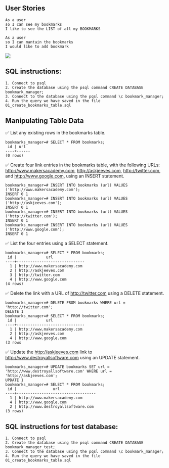 ## User Stories

```
As a user
so I can see my bookmarks
I like to see the LIST of all my BOOKMARKS
```

```
As a user
so I can mantain the bookmarks
I would like to add bookmark
```

<!-- ```
As a user
so I can mantain the bookmarks
I would like to add, delete and update a specific bookmark
```

```
As a user
so I can keep track
I would like to comment or add a description
```

```
As a user
so I can organize my bookmarks
I would like to tag my bookmarks into categories
```

```
As a user
so I can retreive specific bookmark
I would like to filter my bookmarks by TAG
```

```
As an user
I can only manage my own bookmarks
I would like to SIGN IN and SIGN OUT
``` -->

<img src="https://github.com/xavierloos/bookmark_manager/blob/master/Screenshot%202020-12-14%20at%2014.51.06.png"/>

## SQL instructions:

```
1. Connect to psql
2. Create the database using the psql command CREATE DATABASE bookmark_manager;
3. Connect to the database using the pqsl command \c bookmark_manager;
4. Run the query we have saved in the file 01_create_bookmarks_table.sql
```

## Manipulating Table Data

:white_check_mark: List any existing rows in the bookmarks table.

```
bookmarks_manager=# SELECT * FROM bookmarks;
 id | url
----+------
(0 rows)
```

:white_check_mark: Create four link entries in the bookmarks table, with the following URLs: http://www.makersacademy.com, http://askjeeves.com, http://twitter.com, and http://www.google.com, using an INSERT statement.

```
bookmarks_manager=# INSERT INTO bookmarks (url) VALUES ('http://www.makersacademy.com');
INSERT 0 1
bookmarks_manager=# INSERT INTO bookmarks (url) VALUES ('http://askjeeves.com');
INSERT 0 1
bookmarks_manager=# INSERT INTO bookmarks (url) VALUES ('http://twitter.com');
INSERT 0 1
bookmarks_manager=# INSERT INTO bookmarks (url) VALUES ('http://www.google.com');
INSERT 0 1
```

:white_check_mark: List the four entries using a SELECT statement.

```
bookmarks_manager=# SELECT * FROM bookmarks;
 id |             url
----+------------------------------
  1 | http://www.makersacademy.com
  2 | http://askjeeves.com
  3 | http://twitter.com
  4 | http://www.google.com
(4 rows)
```

:white_check_mark: Delete the link with a URL of http://twitter.com using a DELETE statement.

```
bookmarks_manager=# DELETE FROM bookmarks WHERE url = 'http://twitter.com';
DELETE 1
bookmarks_manager=# SELECT * FROM bookmarks;
 id |             url
----+------------------------------
  1 | http://www.makersacademy.com
  2 | http://askjeeves.com
  4 | http://www.google.com
(3 rows
```

:white_check_mark: Update the http://askjeeves.com link to http://www.destroyallsoftware.com using an UPDATE statement.

```
bookmarks_manager=# UPDATE bookmarks SET url = 'http://www.destroyallsoftware.com' WHERE url = 'http://askjeeves.com';
UPDATE 1
bookmarks_manager=# SELECT * FROM bookmarks;
 id |                url
----+-----------------------------------
  1 | http://www.makersacademy.com
  4 | http://www.google.com
  2 | http://www.destroyallsoftware.com
(3 rows)
```

## SQL instructions for test database:

```
1. Connect to psql
2. Create the database using the psql command CREATE DATABASE bookmark_manager_test;
3. Connect to the database using the pqsl command \c bookmark_manager;
4. Run the query we have saved in the file 01_create_bookmarks_table.sql
```

